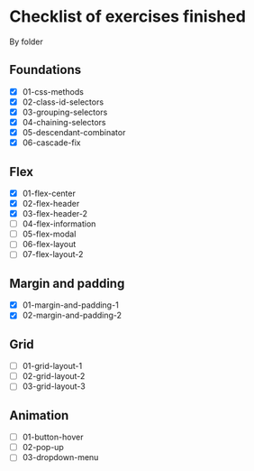 # Checklist of exercises finished

By folder

## Foundations

- [x] 01-css-methods
- [x] 02-class-id-selectors
- [x] 03-grouping-selectors
- [x] 04-chaining-selectors
- [x] 05-descendant-combinator
- [x] 06-cascade-fix

## Flex

- [x] 01-flex-center
- [x] 02-flex-header
- [x] 03-flex-header-2
- [ ] 04-flex-information
- [ ] 05-flex-modal
- [ ] 06-flex-layout
- [ ] 07-flex-layout-2

## Margin and padding

- [x] 01-margin-and-padding-1
- [x] 02-margin-and-padding-2

## Grid

- [ ] 01-grid-layout-1
- [ ] 02-grid-layout-2
- [ ] 03-grid-layout-3

## Animation

- [ ] 01-button-hover
- [ ] 02-pop-up
- [ ] 03-dropdown-menu
